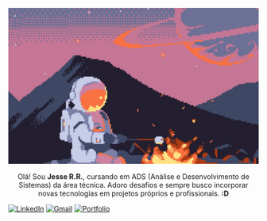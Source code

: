<p align="center">
  <img src="astronaut-1757802428660-4845.jpg" alt="Astronaut"/>
</p>

<p align="center" width="100px">
  Olá! Sou <strong>Jesse R.R.</strong>, cursando em ADS (Análise e Desenvolvimento de Sistemas) da área técnica. Adoro desafios e sempre busco incorporar novas tecnologias em projetos próprios e   profissionais. <strong>:D</strong>
</p>

<p align="center">
  
  [![LinkedIn](https://img.shields.io/badge/LinkedIn-FF8C42?style=for-the-badge&logo=linkedin&logoColor=FFFFFF)](https://www.linkedin.com/in/jesse-rr)
  [![Gmail](https://img.shields.io/badge/Gmail-FF8C42?style=for-the-badge&logo=gmail&logoColor=FFFFFF)](mailto:jessericardorogerio@gmail.com)
  [![Portfolio](https://img.shields.io/badge/Portfolio-FF8C42?style=for-the-badge&logo=google-chrome&logoColor=FFFFFF)](./)
</p>




